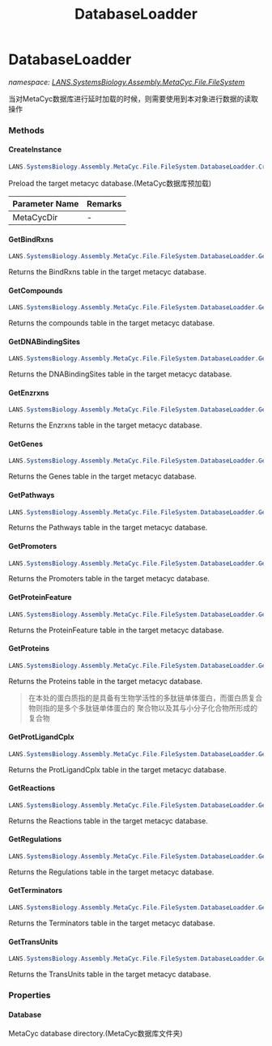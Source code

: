 ﻿---
title: DatabaseLoadder
---

# DatabaseLoadder
_namespace: [LANS.SystemsBiology.Assembly.MetaCyc.File.FileSystem](N-LANS.SystemsBiology.Assembly.MetaCyc.File.FileSystem.html)_

当对MetaCyc数据库进行延时加载的时候，则需要使用到本对象进行数据的读取操作

### Methods

#### CreateInstance
```csharp
LANS.SystemsBiology.Assembly.MetaCyc.File.FileSystem.DatabaseLoadder.CreateInstance(System.String,System.Boolean)
```
Preload the target metacyc database.(MetaCyc数据库预加载)

|Parameter Name|Remarks|
|--------------|-------|
|MetaCycDir|-|


#### GetBindRxns
```csharp
LANS.SystemsBiology.Assembly.MetaCyc.File.FileSystem.DatabaseLoadder.GetBindRxns
```
Returns the BindRxns table in the target metacyc database.

#### GetCompounds
```csharp
LANS.SystemsBiology.Assembly.MetaCyc.File.FileSystem.DatabaseLoadder.GetCompounds
```
Returns the compounds table in the target metacyc database.

#### GetDNABindingSites
```csharp
LANS.SystemsBiology.Assembly.MetaCyc.File.FileSystem.DatabaseLoadder.GetDNABindingSites
```
Returns the DNABindingSites table in the target metacyc database.

#### GetEnzrxns
```csharp
LANS.SystemsBiology.Assembly.MetaCyc.File.FileSystem.DatabaseLoadder.GetEnzrxns
```
Returns the Enzrxns table in the target metacyc database.

#### GetGenes
```csharp
LANS.SystemsBiology.Assembly.MetaCyc.File.FileSystem.DatabaseLoadder.GetGenes
```
Returns the Genes table in the target metacyc database.

#### GetPathways
```csharp
LANS.SystemsBiology.Assembly.MetaCyc.File.FileSystem.DatabaseLoadder.GetPathways
```
Returns the Pathways table in the target metacyc database.

#### GetPromoters
```csharp
LANS.SystemsBiology.Assembly.MetaCyc.File.FileSystem.DatabaseLoadder.GetPromoters
```
Returns the Promoters table in the target metacyc database.

#### GetProteinFeature
```csharp
LANS.SystemsBiology.Assembly.MetaCyc.File.FileSystem.DatabaseLoadder.GetProteinFeature
```
Returns the ProteinFeature table in the target metacyc database.

#### GetProteins
```csharp
LANS.SystemsBiology.Assembly.MetaCyc.File.FileSystem.DatabaseLoadder.GetProteins
```
Returns the Proteins table in the target metacyc database.
> 
>  在本处的蛋白质指的是具备有生物学活性的多肽链单体蛋白，而蛋白质复合物则指的是多个多肽链单体蛋白的
>  聚合物以及其与小分子化合物所形成的复合物
>  

#### GetProtLigandCplx
```csharp
LANS.SystemsBiology.Assembly.MetaCyc.File.FileSystem.DatabaseLoadder.GetProtLigandCplx
```
Returns the ProtLigandCplx table in the target metacyc database.

#### GetReactions
```csharp
LANS.SystemsBiology.Assembly.MetaCyc.File.FileSystem.DatabaseLoadder.GetReactions
```
Returns the Reactions table in the target metacyc database.

#### GetRegulations
```csharp
LANS.SystemsBiology.Assembly.MetaCyc.File.FileSystem.DatabaseLoadder.GetRegulations
```
Returns the Regulations table in the target metacyc database.

#### GetTerminators
```csharp
LANS.SystemsBiology.Assembly.MetaCyc.File.FileSystem.DatabaseLoadder.GetTerminators
```
Returns the Terminators table in the target metacyc database.

#### GetTransUnits
```csharp
LANS.SystemsBiology.Assembly.MetaCyc.File.FileSystem.DatabaseLoadder.GetTransUnits
```
Returns the TransUnits table in the target metacyc database.



### Properties

#### Database
MetaCyc database directory.(MetaCyc数据库文件夹)

